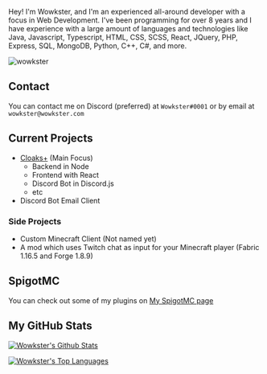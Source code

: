 Hey! I'm Wowkster, and I'm an experienced all-around developer with a focus in Web Development. I've been programming for over 8 years and I have experience with a large amount of languages and technologies like Java, Javascript, Typescript, HTML, CSS, SCSS, React, JQuery, PHP, Express, SQL, MongoDB, Python, C++, C#, and more.

<p align="left"> <img src="https://komarev.com/ghpvc/?username=wowkster&label=Profile%20views&color=0e75b6&style=flat" alt="wowkster" /> </p>

## Contact
You can contact me on Discord (preferred) at `Wowkster#0001` or by email at `wowkster@wowkster.com`

## Current Projects

* [Cloaks+](https://github.com/CloaksPlus) (Main Focus)
  * Backend in Node
  * Frontend with React
  * Discord Bot in Discord.js
  * etc
* Discord Bot Email Client  

### Side Projects

* Custom Minecraft Client (Not named yet)
* A mod which uses Twitch chat as input for your Minecraft player (Fabric 1.16.5 and Forge 1.8.9)

## SpigotMC
You can check out some of my plugins on [My SpigotMC page](https://www.spigotmc.org/resources/authors/wowkster.946669/)

## My GitHub Stats

[![Wowkster's Github Stats](https://github-readme-stats.vercel.app/api?username=wowkster&count_private=true&include_all_commits=true&show_icons=true&theme=algolia)](https://github.com/anuraghazra/github-readme-stats)

[![Wowkster's Top Languages](https://github-readme-stats.vercel.app/api/top-langs/?username=wowkster&layout=compact&theme=algolia)](https://github.com/anuraghazra/github-readme-stats)
